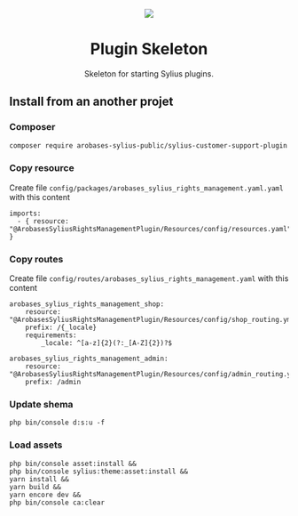 <p align="center">
    <a href="https://sylius.com" target="_blank">
        <img src="https://demo.sylius.com/assets/shop/img/logo.png" />
    </a>
</p>

<h1 align="center">Plugin Skeleton</h1>

<p align="center">Skeleton for starting Sylius plugins.</p>

## Install from an another projet

### Composer

  ```bash
  composer require arobases-sylius-public/sylius-customer-support-plugin
  ```
### Copy resource

Create file `config/packages/arobases_sylius_rights_management.yaml.yaml` with this content

```
imports:
  - { resource: "@ArobasesSyliusRightsManagementPlugin/Resources/config/resources.yaml" }
```


### Copy routes

Create file `config/routes/arobases_sylius_rights_management.yaml` with this content
```
arobases_sylius_rights_management_shop:
    resource: "@ArobasesSyliusRightsManagementPlugin/Resources/config/shop_routing.yml"
    prefix: /{_locale}
    requirements:
        _locale: ^[a-z]{2}(?:_[A-Z]{2})?$

arobases_sylius_rights_management_admin:
    resource: "@ArobasesSyliusRightsManagementPlugin/Resources/config/admin_routing.yml"
    prefix: /admin
 ```

### Update shema 
```
php bin/console d:s:u -f
 ```


### Load assets
```
php bin/console asset:install &&
php bin/console sylius:theme:asset:install &&
yarn install &&
yarn build &&
yarn encore dev &&
php bin/console ca:clear
 ```





